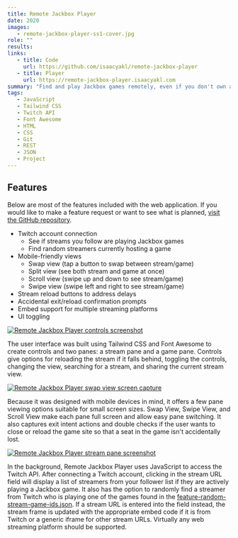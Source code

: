 ```yaml
---
title: Remote Jackbox Player
date: 2020
images:
   - remote-jackbox-player-ss1-cover.jpg
role: ""
results:
links:
   - title: Code
     url: https://github.com/isaacyakl/remote-jackbox-player
   - title: Player
     url: https://remote-jackbox-player.isaacyakl.com
summary: "Find and play Jackbox games remotely, even if you don't own any. Find random Jackbox hosts who are streaming their games on Twitch and join them, or directly enter a streamer's URL! This player was written in 2020 when COVID-19 was keeping everyone apart, and it aims to bring friends and family together through Jackbox games. It is designed with mobile devices in mind, so it offers a few viewing options that make it easy to move between the stream and game panes. Try it on your 📲 smartphone and tablet!"
tags:
   - JavaScript
   - Tailwind CSS
   - Twitch API
   - Font Awesome
   - HTML
   - CSS
   - Git
   - REST
   - JSON
   - Project
---
```


## Features

Below are most of the features included with the web application. If you would like to make a feature request or want to see what is planned, [visit the GitHub repository](https://github.com/isaacyakl/remote-jackbox-player).

-  Twitch account connection
   -  See if streams you follow are playing Jackbox games
   -  Find random streamers currently hosting a game
-  Mobile-friendly views
   -  Swap view (tap a button to swap between stream/game)
   -  Split view (see both stream and game at once)
   -  Scroll view (swipe up and down to see stream/game)
   -  Swipe view (swipe left and right to see stream/game)
-  Stream reload buttons to address delays
-  Accidental exit/reload confirmation prompts
-  Embed support for multiple streaming platforms
-  UI toggling

[![Remote Jackbox Player controls screenshot](/img/work/remote-jackbox-player-ss3-controls.jpg)](/img/work/remote-jackbox-player-ss3-controls.jpg)

The user interface was built using Tailwind CSS and Font Awesome to create controls and two panes: a stream pane and a game pane. Controls give options for reloading the stream if it falls behind, toggling the controls, changing the view, searching for a stream, and sharing the current stream view.

[![Remote Jackbox Player swap view screen capture](/img/work/remote-jackbox-player-ss2-swap-view.gif)](/img/work/remote-jackbox-player-ss2-swap-view.gif)

Because it was designed with mobile devices in mind, it offers a few pane viewing options suitable for small screen sizes. Swap View, Swipe View, and Scroll View make each pane full screen and allow easy pane switching. It also captures exit intent actions and double checks if the user wants to close or reload the game site so that a seat in the game isn't accidentally lost.

[![Remote Jackbox Player stream pane screenshot](/img/work/remote-jackbox-player-ss4-stream-pane.jpg)](/img/work/remote-jackbox-player-ss4-stream-pane.jpg)

In the background, Remote Jackbox Player uses JavaScript to access the Twitch API. After connecting a Twitch account, clicking in the stream URL field will display a list of streamers from your follower list if they are actively playing a Jackbox game. It also has the option to randomly find a streamer from Twitch who is playing one of the games found in the [feature-random-stream-game-ids.json](https://github.com/isaacyakl/remote-jackbox-player/blob/master/feature-random-stream-game-ids.json). If a stream URL is entered into the field instead, the stream frame is updated with the appropriate embed code if it is from Twitch or a generic iframe for other stream URLs. Virtually any web streaming platform should be supported.
